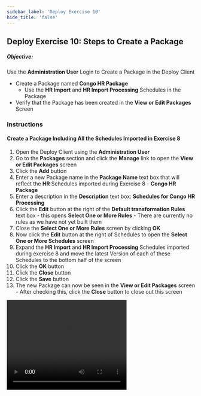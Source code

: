 ```yaml
---
sidebar_label: 'Deploy Exercise 10'
hide_title: 'false'
---
```


## Deploy Exercise 10: Steps to Create a Package

##### Objective: 

Use the **Administration User** Login to Create a Package in the Deploy Client
  
  - Create a Package named **Congo HR Package**
    - Use the **HR Import** and **HR Import Processing** Schedules in the Package
  - Verify that the Package has been created in the **View or Edit Packages** Screen

### Instructions

#### Create a Package Including All the Schedules Imported in Exercise 8 

1.	Open the Deploy Client using the **Administration User**
2.  Go to the **Packages** section and click the **Manage** link to open the **View or Edit Packages** screen
3.	Click the **Add** button
4.	Enter a new Package name in the **Package Name** text box that will reflect the **HR** Schedules imported during Exercise 8 - **Congo HR Package**
5.	Enter a description in the **Description** text box: **Schedules for Congo HR Processing**
6.	Click the **Edit** button at the right of the **Default transformation Rules** text box - this opens **Select One or More Rules** - There are currently no rules as we have not yet built them
7.	Close the **Select One or More Rules** screen by clicking **OK**
8.	Now click the **Edit** button at the right of Schedules to open the **Select One or More Schedules** screen
9.	Expand the **HR Import** and **HR Import Processing** Schedules imported during exercise 8 and move the latest Version of each of these Schedules to the bottom half of the screen
10.	Click the **OK** button
11. Click the **Close** button
12. Click the **Save** button
14.	The new Package can now be seen in the **View or Edit Packages** screen - After checking this, click the **Close** button to close out this screen

<video width="320" height="240" controls>
  <source src="imgdeploy/Deploy_CreatePackage.mp4" type="video/mp4"></source>
Your browser does not support the video tag.
</video>